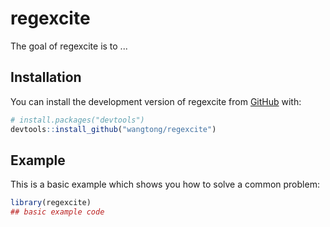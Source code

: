 
# regexcite

<!-- badges: start -->
<!-- badges: end -->

The goal of regexcite is to ...

## Installation

You can install the development version of regexcite from [GitHub](https://github.com/) with:

``` r
# install.packages("devtools")
devtools::install_github("wangtong/regexcite")
```

## Example

This is a basic example which shows you how to solve a common problem:

``` r
library(regexcite)
## basic example code
```

